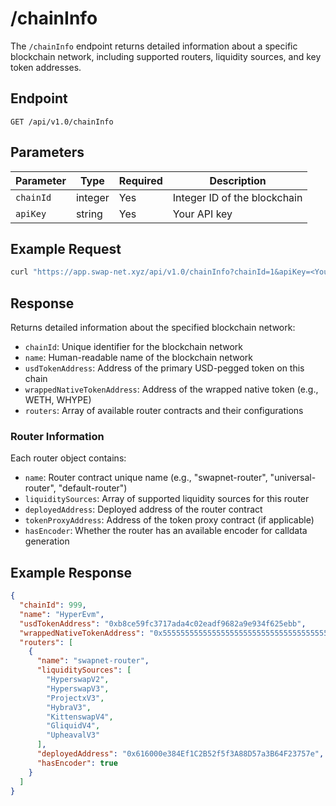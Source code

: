 # /chainInfo

The `/chainInfo` endpoint returns detailed information about a specific blockchain network, including supported routers, liquidity sources, and key token addresses.

## Endpoint

```
GET /api/v1.0/chainInfo
```

## Parameters

| Parameter | Type | Required | Description |
|-----------|------|----------|-------------|
| `chainId` | integer | Yes | Integer ID of the blockchain |
| `apiKey` | string | Yes | Your API key |

## Example Request

```bash
curl "https://app.swap-net.xyz/api/v1.0/chainInfo?chainId=1&apiKey=<Your API Key>"
```

## Response

Returns detailed information about the specified blockchain network:

- `chainId`: Unique identifier for the blockchain network
- `name`: Human-readable name of the blockchain network
- `usdTokenAddress`: Address of the primary USD-pegged token on this chain
- `wrappedNativeTokenAddress`: Address of the wrapped native token (e.g., WETH, WHYPE)
- `routers`: Array of available router contracts and their configurations

### Router Information

Each router object contains:

- `name`: Router contract unique name (e.g., "swapnet-router", "universal-router", "default-router")
- `liquiditySources`: Array of supported liquidity sources for this router
- `deployedAddress`: Deployed address of the router contract
- `tokenProxyAddress`: Address of the token proxy contract (if applicable)
- `hasEncoder`: Whether the router has an available encoder for calldata generation

## Example Response

```json
{
  "chainId": 999,
  "name": "HyperEvm",
  "usdTokenAddress": "0xb8ce59fc3717ada4c02eadf9682a9e934f625ebb",
  "wrappedNativeTokenAddress": "0x5555555555555555555555555555555555555555",
  "routers": [
    {
      "name": "swapnet-router",
      "liquiditySources": [
        "HyperswapV2",
        "HyperswapV3",
        "ProjectxV3",
        "HybraV3",
        "KittenswapV4",
        "GliquidV4",
        "UpheavalV3"
      ],
      "deployedAddress": "0x616000e384Ef1C2B52f5f3A88D57a3B64F23757e",
      "hasEncoder": true
    }
  ]
}
```
